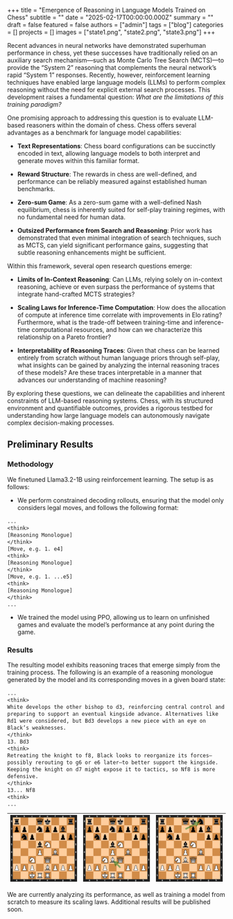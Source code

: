 +++
title = "Emergence of Reasoning in Language Models Trained on Chess"
subtitle = ""
date = "2025-02-17T00:00:00.000Z"
summary = ""
draft = false
featured = false
authors = ["admin"]
tags = ["blog"]
categories = []
projects = []
images = ["state1.png", "state2.png", "state3.png"]
+++


Recent advances in neural networks have demonstrated superhuman performance in chess, yet these successes have traditionally relied on an auxiliary search mechanism—such as Monte Carlo Tree Search (MCTS)—to provide the “System 2” reasoning that complements the neural network’s rapid “System 1” responses. Recently, however, reinforcement learning techniques have enabled large language models (LLMs) to perform complex reasoning without the need for explicit external search processes. This development raises a fundamental question: *What are the limitations of this training paradigm?*

One promising approach to addressing this question is to evaluate LLM-based reasoners within the domain of chess. Chess offers several advantages as a benchmark for language model capabilities:

- **Text Representations**: Chess board configurations can be succinctly encoded in text, allowing language models to both interpret and generate moves within this familiar format.

- **Reward Structure**: The rewards in chess are well-defined, and performance can be reliably measured against established human benchmarks.

- **Zero-sum Game**: As a zero-sum game with a well-defined Nash equilibrium, chess is inherently suited for self-play training regimes, with no fundamental need for human data.

- **Outsized Performance from Search and Reasoning**: Prior work has demonstrated that even minimal integration of search techniques, such as MCTS, can yield significant performance gains, suggesting that subtle reasoning enhancements might be sufficient.

Within this framework, several open research questions emerge:

- **Limits of In-Context Reasoning**: Can LLMs, relying solely on in-context reasoning, achieve or even surpass the performance of systems that integrate hand-crafted MCTS strategies?

- **Scaling Laws for Inference-Time Computation**: How does the allocation of compute at inference time correlate with improvements in Elo rating? Furthermore, what is the trade-off between training-time and inference-time computational resources, and how can we characterize this relationship on a Pareto frontier?

- **Interpretability of Reasoning Traces**: Given that chess can be learned entirely from scratch without human language priors through self-play, what insights can be gained by analyzing the internal reasoning traces of these models? Are these traces interpretable in a manner that advances our understanding of machine reasoning?

By exploring these questions, we can delineate the capabilities and inherent constraints of LLM-based reasoning systems. Chess, with its structured environment and quantifiable outcomes, provides a rigorous testbed for understanding how large language models can autonomously navigate complex decision-making processes.

## Preliminary Results

### Methodology

We finetuned Llama3.2-1B using reinforcement learning. The setup is as follows:

- We perform constrained decoding rollouts, ensuring that the model only considers legal moves, and follows the following format:

```
...
<think> 
[Reasoning Monologue]
</think> 
[Move, e.g. 1. e4]
<think> 
[Reasoning Monologue]
</think> 
[Move, e.g. 1. ...e5]
<think> 
[Reasoning Monologue]
</think>
...
```

- We trained the model using PPO, allowing us to learn on unfinished games and evaluate the model’s performance at any point during the game.

### Results

The resulting model exhibits reasoning traces that emerge simply from the training process. The following is an example of a reasoning monologue generated by the model and its corresponding moves in a given board state:

```
...
<think> 
White develops the other bishop to d3, reinforcing central control and preparing to support an eventual kingside advance. Alternatives like Rd1 were considered, but Bd3 develops a new piece with an eye on Black’s weaknesses. 
</think> 
13. Bd3 
<think> 
Retreating the knight to f8, Black looks to reorganize its forces—possibly rerouting to g6 or e6 later—to better support the kingside. Keeping the knight on d7 might expose it to tactics, so Nf8 is more defensive. 
</think> 
13... Nf8 
<think>
...
```

| ![state1](state1.png) | ![state2](state2.png) | ![state3](state3.png) |
|:----------------------:|:----------------------:|:----------------------:|

We are currently analyzing its performance, as well as training a model from scratch to measure its scaling laws. Additional results will be published soon.
